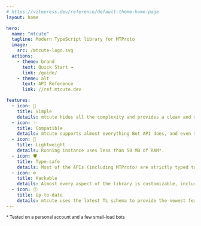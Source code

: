 ```yaml
---
# https://vitepress.dev/reference/default-theme-home-page
layout: home

hero:
  name: "mtcute"
  tagline: Modern TypeScript library for MTProto
  image:
    src: /mtcute-logo.svg
  actions:
    - theme: brand
      text: Quick Start →
      link: /guide/
    - theme: alt
      text: API Reference
      link: //ref.mtcute.dev

features:
  - icon: 🍰
    title: Simple
    details: mtcute hides all the complexity and provides a clean and modern API
  - icon: ✨
    title: Compatible
    details: mtcute supports almost everything Bot API does, and even more!
  - icon: 🍡
    title: Lightweight
    details: Running instance uses less than 50 MB of RAM*.
  - icon: 🛡️
    title: Type-safe
    details: Most of the APIs (including MTProto) are strictly typed to help your workflow
  - icon: ⚙️
    title: Hackable
    details: Almost every aspect of the library is customizable, including networking and storage
  - icon: 🕙
    title: Up-to-date
    details: mtcute uses the latest TL schema to provide the newest features as soon as possible
---
```


<small class="index-footnote">
* Tested on a personal account and a few small-load bots
</small>